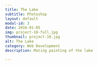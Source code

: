 ```yaml
---
title: The Lake
subtitle: Photoshop
layout: default
modal-id: 3
date: 2016-01-05
img: project-10-full.jpg
thumbnail: project-10.jpg
alt: The Lake 
category: Web Development
description: Mating painting of the lake

---
```

